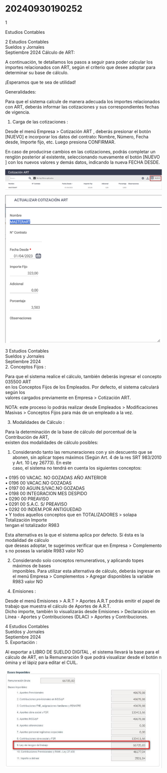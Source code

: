 # 20240930190252

 1 
 
  
Estudios Contables  


 
 
 
 2 Estudios Contables  
Sueldos y Jornales  
Septiembre  2024  Cálculo de ART:  
 
A continuación, te detallamos los pasos a seguir para poder calcular los importes 
relacionados con ART, según el criterio que desee adoptar para determinar su base de 
cálculo.  
 
¡Esperamos que te sea de utilidad!  
 
Generalidades:  
 
Para que el sistema calcule de manera adecuada los importes relacionados con ART, 
deberás informar las cotizaciones y sus correspondientes fechas de vigencia.  
 
1. Carga de las cotizaciones : 
 
Desde el menú Empresa > Cotización ART , deberás presionar el botón [NUEVO] e 
incorporar los datos del contrato: Nombre, Número, Fecha desde, Importe fijo, etc. 
Luego presiona CONFIRMAR.  
 
 
 
 
En caso de producirse cambios en las cotizaciones, podrás completar un renglón 
posterior  al existente, seleccionando nuevamente el botón [NUEVO ] con los nuevos 
valores y demás datos, indicando la nueva FECHA DESDE.  
 


![Image 1 from page 1](images/image_1_1.png)

![Image 2 from page 1](images/image_1_2.png)

 
 
 
 3 Estudios Contables  
Sueldos y Jornales  
Septiembre  2024   
2. Conceptos Fijos : 
 
Para que el sistema realice el cálculo, también deberás ingresar el concepto 035500 ART  
en los Conceptos Fijos de los Empleados. Por defecto, el sistema calculará según los  
valores cargados previamente en Empresa > Cotización ART.  
 
NOTA:  este proceso lo podrás realizar desde Empleados > Modificaciones Masivas  > 
Conceptos Fijos  para más de un empleado a la vez.  
 
3. Modalidades de Cálculo : 
 
Para la determinación de la base de cálculo del porcentual de la Contribución de ART,  
existen dos modalidades de cálculo posibles:  
 
1) Considerando tanto las remuneraciones con y sin descuento que se abonen, sin 
aplicar  topes máximos (Según Art. 4 de la res SRT 983/2010 y Art. 10 Ley 26773). En este  
caso, el sistema no tendrá en cuenta los siguientes conceptos:  
 
• 0195 00 VACAC. NO GOZADAS AÑO ANTERIOR  
• 0196 00 VACAC.NO GOZADAS  
• 0197 00 AGUIN.S/VAC.NO GOZADAS  
• 0198 00 INTEGRACION MES DESPIDO  
• 0290 00 PREAVISO  
• 0291 00 S.A.C. S/ PREAVISO  
• 0292 00 INDEM.POR ANTIGUEDAD  
• Y todos aquellos conceptos que en TOTALIZADORES > solapa Totalización Importe  
tengan el totalizador R983  
 
Esta alternativa es la que el sistema aplica por defecto. Si ésta es la modalidad de cálculo  
que deseas adoptar, te sugerimos verificar que en Empresa > Complemento s no poseas 
la variable  R983 valor  NO 
 
2) Considerando solo conceptos remunerativos, y aplicando topes máximos de bases  
imponibles. Para utilizar esta alternativa de cálculo, deberás ingresar en el menú 
Empresa  > Complementos > Agregar disponibles  la variable R983 valor NO  
 
4. Emisiones : 
 
Desde el menú Emisiones > A.R.T > Aportes A.R.T  podrás emitir el papel de trabajo  que 
muestra el cálculo de Aportes de A.R.T.  
Dicho importe, también lo visualizarás  desde Emisiones > Declaración en Línea - Aportes 
y Contribuciones (DLAC) > Aportes y Contribuciones.  

 
 
 
 4 Estudios Contables  
Sueldos y Jornales  
Septiembre  2024   
5. Exportación : 
 
Al exportar a LIBRO DE SUELDO DIGITAL , el sistema llevará la base para el cálculo de 
ART, en la Remuneración 9 que podrá visualizar desde el botón n ómina  y el lápiz para 
editar el CUIL.   
 
 
 
 
 
 


![Image 1 from page 3](images/image_3_1.png)

